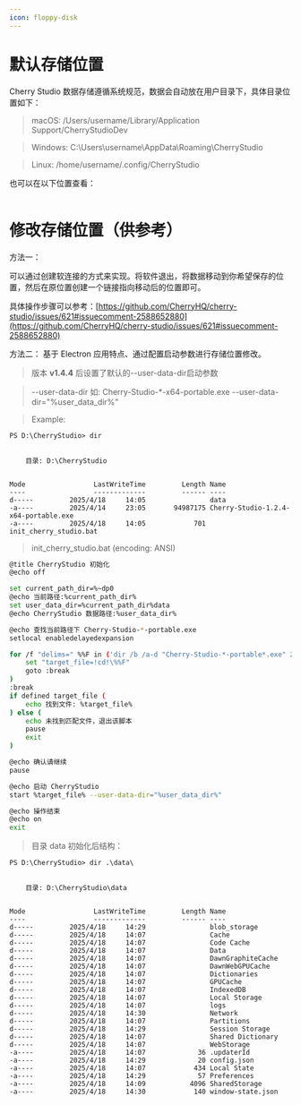 ```yaml
---
icon: floppy-disk
---
```


# 默认存储位置

Cherry Studio 数据存储遵循系统规范，数据会自动放在用户目录下，具体目录位置如下：

> macOS: /Users/username/Library/Application Support/CherryStudioDev

> Windows: C:\Users\username\AppData\Roaming\CherryStudio

> Linux: /home/username/.config/CherryStudio

也可以在以下位置查看：
<figure><img src="../../.gitbook/assets/image (31).png" alt=""><figcaption></figcaption></figure>



# 修改存储位置（供参考）

方法一：

可以通过创建软连接的方式来实现。将软件退出，将数据移动到你希望保存的位置，然后在原位置创建一个链接指向移动后的位置即可。

具体操作步骤可以参考：[https://github.com/CherryHQ/cherry-studio/issues/621#issuecomment-2588652880](https://github.com/CherryHQ/cherry-studio/issues/621#issuecomment-2588652880)

方法二：
基于 Electron 应用特点、通过配置启动参数进行存储位置修改。

> 版本 **v1.4.4** 后设置了默认的--user-data-dir启动参数

> --user-data-dir
> 如: Cherry-Studio-*-x64-portable.exe --user-data-dir="%user_data_dir%"

> Example:

```shell
PS D:\CherryStudio> dir


    目录: D:\CherryStudio


Mode                 LastWriteTime         Length Name
----                 -------------         ------ ----
d-----         2025/4/18     14:05                data
-a----         2025/4/14     23:05       94987175 Cherry-Studio-1.2.4-x64-portable.exe
-a----         2025/4/18     14:05            701 init_cherry_studio.bat
```

> init_cherry_studio.bat (encoding: ANSI)

```bash
@title CherryStudio 初始化
@echo off

set current_path_dir=%~dp0
@echo 当前路径:%current_path_dir%
set user_data_dir=%current_path_dir%data
@echo CherryStudio 数据路径:%user_data_dir%

@echo 查找当前路径下 Cherry-Studio-*-portable.exe
setlocal enabledelayedexpansion

for /f "delims=" %%F in ('dir /b /a-d "Cherry-Studio-*-portable*.exe" 2^>nul') do ( #此代码适配 GitHub 和官网下载的版本，其他请自行修改
    set "target_file=!cd!\%%F"
    goto :break
)
:break
if defined target_file (
    echo 找到文件: %target_file%
) else (
    echo 未找到匹配文件，退出该脚本
    pause
    exit
)

@echo 确认请继续
pause

@echo 启动 CherryStudio
start %target_file% --user-data-dir="%user_data_dir%"

@echo 操作结束
@echo on
exit
```

> 目录 data 初始化后结构：

```shell
PS D:\CherryStudio> dir .\data\


    目录: D:\CherryStudio\data


Mode                 LastWriteTime         Length Name
----                 -------------         ------ ----
d-----         2025/4/18     14:29                blob_storage
d-----         2025/4/18     14:07                Cache
d-----         2025/4/18     14:07                Code Cache
d-----         2025/4/18     14:07                Data
d-----         2025/4/18     14:07                DawnGraphiteCache
d-----         2025/4/18     14:07                DawnWebGPUCache
d-----         2025/4/18     14:07                Dictionaries
d-----         2025/4/18     14:07                GPUCache
d-----         2025/4/18     14:07                IndexedDB
d-----         2025/4/18     14:07                Local Storage
d-----         2025/4/18     14:07                logs
d-----         2025/4/18     14:30                Network
d-----         2025/4/18     14:07                Partitions
d-----         2025/4/18     14:29                Session Storage
d-----         2025/4/18     14:07                Shared Dictionary
d-----         2025/4/18     14:07                WebStorage
-a----         2025/4/18     14:07             36 .updaterId
-a----         2025/4/18     14:29             20 config.json
-a----         2025/4/18     14:07            434 Local State
-a----         2025/4/18     14:29             57 Preferences
-a----         2025/4/18     14:09           4096 SharedStorage
-a----         2025/4/18     14:30            140 window-state.json
```
